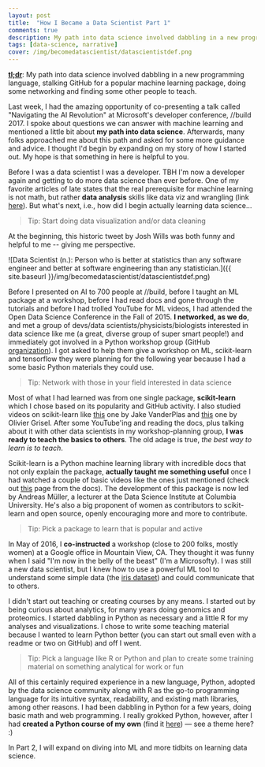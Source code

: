 ```yaml
---
layout: post
title:  "How I Became a Data Scientist Part 1"
comments: true
description: My path into data science involved dabbling in a new programming language, stalking GitHub for a popular machine learning package and more...
tags: [data-science, narrative]
cover: /img/becomedatascientist/datascientistdef.png
---
```


[**tl;dr**](https://en.wikipedia.org/wiki/TL;DR):  My path into data science involved dabbling in a new programming language, stalking GitHub for a popular machine learning package, doing some networking and finding some other people to teach.

Last week, I had the amazing opportunity of co-presenting a talk called "Navigating the AI Revolution" at Microsoft's developer conference, //build 2017.  I spoke about questions we can answer with machine learning and mentioned a little bit about **my path into data science**.  Afterwards, many folks approached me about this path and asked for some more guidance and advice.  I thought I'd begin by expanding on my story of how I started out.  My hope is that something in here is helpful to you.

Before I was a data scientist I was a developer.  TBH I'm now a developer again and getting to do more data science than ever before.  One of my favorite articles of late states that the real prerequisite for machine learning is not math, but rather **data analysis** skills like data viz and wrangling (link [here](https://www.r-bloggers.com/the-real-prerequisite-for-machine-learning-isnt-math-its-data-analysis/)).  But what's next, i.e., how did I begin actually learning data science...

> Tip:  Start doing data visualization and/or data cleaning

At the beginning, this historic tweet by Josh Wills was both funny and helpful to me -- giving me perspective.

![Data Scientist (n.): Person who is better at statistics than any software engineer and better at software engineering than any statistician.]({{ site.baseurl }}/img/becomedatascientist/datascientistdef.png)

Before I presented on AI to 700 people at //build, before I taught an ML package at a workshop, before I had read docs and gone through the tutorials and before I had trolled YouTube for ML videos, I had attended the Open Data Science Conference in the Fall of 2015.  **I networked, as we do**, and met a group of devs/data scientists/physicists/biologists interested in data science like me (a great, diverse group of super smart people!) and immediately got involved in a Python workshop group (GitHub [organization](https://github.com/PythonWorkshop)).  I got asked to help them give a workshop on ML, scikit-learn and tensorflow they were planning for the following year because I had a some basic Python materials they could use.

> Tip:  Network with those in your field interested in data science

Most of what I had learned was from one single package, **scikit-learn** which I chose based on its popularity and GitHub activity.  I also studied videos on scikit-learn like [this](https://www.youtube.com/watch?v=HC0J_SPm9co) one by Jake VanderPlas and [this](https://www.youtube.com/watch?v=oGqGxvqA9-k) one by Olivier Grisel.  After some YouTube'ing and reading the docs, plus talking about it with other data scientists in my workshop-planning group, **I was ready to teach the basics to others**.  The old adage is true, _the best way to learn is to teach_.

Scikit-learn is a Python machine learning library with incredible docs that not only explain the package, **actually taught me something useful** once I had watched a couple of basic videos like the ones just mentioned (check out [this](http://scikit-learn.org/stable/tutorial/basic/tutorial.html) page from the docs).  The development of this package is now led by Andreas M&uuml;ller, a lecturer at the Data Science Institute at Columbia University.  He's also a big proponent of women as contributors to scikit-learn and open source, openly encouraging more and more to contribute.

> Tip:  Pick a package to learn that is popular and active

In May of 2016, I **co-instructed** a workshop (close to 200 folks, mostly women) at a Google office in Mountain View, CA.  They thought it was funny when I said "I'm now in the belly of the beast" (I'm a Microsofty).  I was still a new data scientist, but I knew how to use a powerful ML tool to understand some simple data (the [iris dataset](https://en.wikipedia.org/wiki/Iris_flower_data_set)) and could communicate that to others.

I didn't start out teaching or creating courses by any means.  I started out by being curious about analytics, for many years doing genomics and proteomics.  I started dabbling in Python as necessary and a little R for my analyses and visualizations.  I chose to write some teaching material because I wanted to learn Python better (you can start out small even with a readme or two on GitHub) and off I went.

> Tip:  Pick a language like R or Python and plan to create some training material on something analytical for work or fun

All of this certainly required experience in a new language, Python, adopted by the data science community along with R as the go-to programming language for its intuitive syntax, readability, and existing math libraries, among other reasons.  I had been dabbling in Python for a few years, doing basic math and web programming.  I really grokked Python, however, after I had **created a Python course of my own** (find it [here](https://notebooks.azure.com/rheartpython/libraries/PythonDS101)) — see a theme here? :)

In Part 2, I will expand on diving into ML and more tidbits on learning data science.



